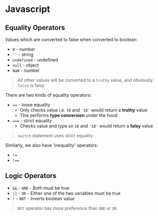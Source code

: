 # **Javascript**

## **Equality Operators**

Values which are converted to false when converted to boolean:

* `0` - number
* `''` - string
* `undefined` - undefined
* `null` - object
* `NaN` - number

> All other values will be converted to a `truthy` value, and obviously `false` is falsy

There are two kinds of equality operators:

* `==` - loose equality
  * Only checks value i.e. `18` and `'18'` would return a **truthy** value
  * This performs **type conversion** under the hood
* `===` - strict equality
  * Checks value and type so `18` and `'18'` would return a **falsy** value

> `switch` statement uses strict equality

Similarly, we also have 'inequality' operators:

* `!=`
* `!==`

## **Logic Operators**

* `&&` - `AND` - Both must be true
* `||` - `OR` - Either one of the two variables must be true
* `!` - `NOT` - Inverts boolean value

> `NOT` operator has more preference than `AND` or `OR`
